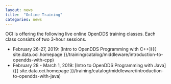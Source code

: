 ```yaml
---
layout: news
title:  "Online Training"
categories: news
---
```


OCI is offering the following live online OpenDDS training classes.  Each class consists of two 3-hour sessions.
- February 26-27, 2019: [Intro to OpenDDS Programming with C++]({{ site.data.oci.homepage }}/training/catalog/middleware/introduction-to-opendds-with-cpp)
- February 28 - March 1, 2019: [Intro to OpenDDS Programming with Java]({{ site.data.oci.homepage }}/training/catalog/middleware/introduction-to-opendds-with-java)


